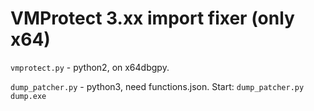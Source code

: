 # VMProtect 3.xx import fixer (only x64)
`vmprotect.py` - python2, on x64dbgpy.

`dump_patcher.py` - python3, need functions.json. Start: ```dump_patcher.py dump.exe```